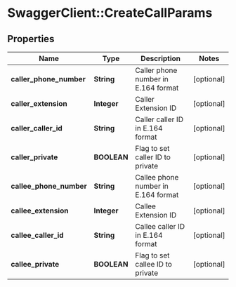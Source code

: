# SwaggerClient::CreateCallParams

## Properties
Name | Type | Description | Notes
------------ | ------------- | ------------- | -------------
**caller_phone_number** | **String** | Caller phone number in E.164 format | [optional] 
**caller_extension** | **Integer** | Caller Extension ID | [optional] 
**caller_caller_id** | **String** | Caller caller ID in E.164 format | [optional] 
**caller_private** | **BOOLEAN** | Flag to set caller ID to private | [optional] 
**callee_phone_number** | **String** | Callee phone number in E.164 format | [optional] 
**callee_extension** | **Integer** | Callee Extension ID | [optional] 
**callee_caller_id** | **String** | Callee caller ID in E.164 format | [optional] 
**callee_private** | **BOOLEAN** | Flag to set callee ID to private | [optional] 


